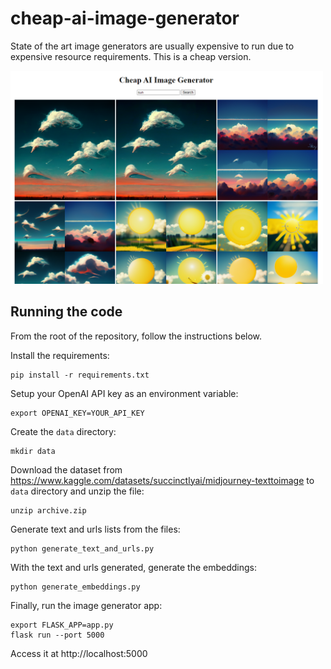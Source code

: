 # cheap-ai-image-generator
State of the art image generators are usually expensive to run due to expensive resource requirements. This is a cheap version.

<img src="example.png" width="500">

## Running the code

From the root of the repository, follow the instructions below.

Install the requirements:

```
pip install -r requirements.txt
```

Setup your OpenAI API key as an environment variable:

```
export OPENAI_KEY=YOUR_API_KEY
```

Create the `data` directory:

```
mkdir data
```

Download the dataset from https://www.kaggle.com/datasets/succinctlyai/midjourney-texttoimage to `data` directory and unzip the file:

```
unzip archive.zip
```

Generate text and urls lists from the files:

```
python generate_text_and_urls.py
```

With the text and urls generated, generate the embeddings:

```
python generate_embeddings.py
```

Finally, run the image generator app:

```
export FLASK_APP=app.py
flask run --port 5000
```

Access it at http://localhost:5000



